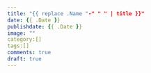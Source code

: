 ```yaml
---
title: "{{ replace .Name "-" " " | title }}"
date: {{ .Date }}
publishdate: {{ .Date }}
image: ""
category:[]
tags:[]
comments: true
draft: true
---
```

